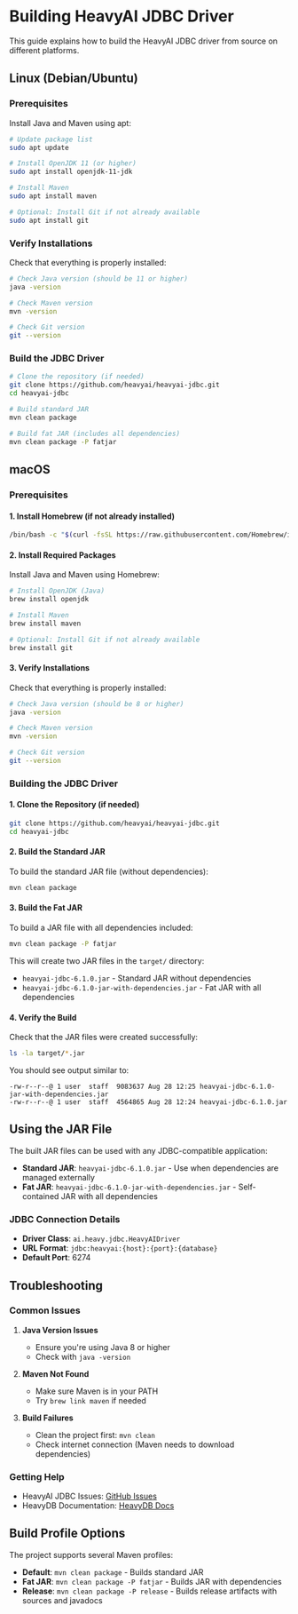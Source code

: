 # Building HeavyAI JDBC Driver

This guide explains how to build the HeavyAI JDBC driver from source on different platforms.

## Linux (Debian/Ubuntu)

### Prerequisites

Install Java and Maven using apt:

```bash
# Update package list
sudo apt update

# Install OpenJDK 11 (or higher)
sudo apt install openjdk-11-jdk

# Install Maven
sudo apt install maven

# Optional: Install Git if not already available
sudo apt install git
```

### Verify Installations

Check that everything is properly installed:

```bash
# Check Java version (should be 11 or higher)
java -version

# Check Maven version
mvn -version

# Check Git version
git --version
```

### Build the JDBC Driver

```bash
# Clone the repository (if needed)
git clone https://github.com/heavyai/heavyai-jdbc.git
cd heavyai-jdbc

# Build standard JAR
mvn clean package

# Build fat JAR (includes all dependencies)
mvn clean package -P fatjar
```

## macOS

### Prerequisites

#### 1. Install Homebrew (if not already installed)

```bash
/bin/bash -c "$(curl -fsSL https://raw.githubusercontent.com/Homebrew/install/HEAD/install.sh)"
```

#### 2. Install Required Packages

Install Java and Maven using Homebrew:

```bash
# Install OpenJDK (Java)
brew install openjdk

# Install Maven
brew install maven

# Optional: Install Git if not already available
brew install git
```

#### 3. Verify Installations

Check that everything is properly installed:

```bash
# Check Java version (should be 8 or higher)
java -version

# Check Maven version
mvn -version

# Check Git version
git --version
```

### Building the JDBC Driver

#### 1. Clone the Repository (if needed)

```bash
git clone https://github.com/heavyai/heavyai-jdbc.git
cd heavyai-jdbc
```

#### 2. Build the Standard JAR

To build the standard JAR file (without dependencies):

```bash
mvn clean package
```

#### 3. Build the Fat JAR

To build a JAR file with all dependencies included:

```bash
mvn clean package -P fatjar
```

This will create two JAR files in the `target/` directory:
- `heavyai-jdbc-6.1.0.jar` - Standard JAR without dependencies
- `heavyai-jdbc-6.1.0-jar-with-dependencies.jar` - Fat JAR with all dependencies

#### 4. Verify the Build

Check that the JAR files were created successfully:

```bash
ls -la target/*.jar
```

You should see output similar to:
```
-rw-r--r--@ 1 user  staff  9083637 Aug 28 12:25 heavyai-jdbc-6.1.0-jar-with-dependencies.jar
-rw-r--r--@ 1 user  staff  4564865 Aug 28 12:24 heavyai-jdbc-6.1.0.jar
```

## Using the JAR File

The built JAR files can be used with any JDBC-compatible application:

- **Standard JAR**: `heavyai-jdbc-6.1.0.jar` - Use when dependencies are managed externally
- **Fat JAR**: `heavyai-jdbc-6.1.0-jar-with-dependencies.jar` - Self-contained JAR with all dependencies

### JDBC Connection Details

- **Driver Class**: `ai.heavy.jdbc.HeavyAIDriver`
- **URL Format**: `jdbc:heavyai:{host}:{port}:{database}`
- **Default Port**: 6274

## Troubleshooting

### Common Issues

1. **Java Version Issues**
   - Ensure you're using Java 8 or higher
   - Check with `java -version`

2. **Maven Not Found**
   - Make sure Maven is in your PATH
   - Try `brew link maven` if needed

3. **Build Failures**
   - Clean the project first: `mvn clean`
   - Check internet connection (Maven needs to download dependencies)

### Getting Help

- HeavyAI JDBC Issues: [GitHub Issues](https://github.com/heavyai/heavyai-jdbc/issues)
- HeavyDB Documentation: [HeavyDB Docs](https://docs.heavy.ai/)

## Build Profile Options

The project supports several Maven profiles:

- **Default**: `mvn clean package` - Builds standard JAR
- **Fat JAR**: `mvn clean package -P fatjar` - Builds JAR with dependencies
- **Release**: `mvn clean package -P release` - Builds release artifacts with sources and javadocs